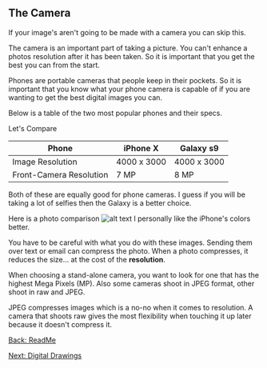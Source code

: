 ## The Camera
If your image's aren't going to be made with a camera you can skip this. 

The camera is an important part of taking a picture. You can't enhance a photos resolution after it has been taken. So it is important that you get the best you can from the start.

Phones are portable cameras that people keep in their pockets. 
So it is important that you know what your phone camera is capable of if you are wanting to get the best digital images you can.

Below is a table of the two most popular phones and their specs. 

Let's Compare



|Phone   |iPhone X   | Galaxy s9  
|---|---|---
| Image Resolution   | 4000 x 3000 | 4000 x 3000   
| Front-Camera Resolution  | 7 MP  | 8 MP 


Both of these are equally good for phone cameras. I guess if you will be taking a lot of selfies then the Galaxy is a better choice.

Here is a photo comparison
![alt text](https://cdn.macrumors.com/article-new/2018/03/samsungiphoneclouds.jpg)
I personally like the iPhone's colors better.


You have to be careful with what you do with these images. Sending them over text or email can compress the photo. When a photo compresses, it reduces the size... at the cost of the **resolution**.

When choosing a stand-alone camera, you want to look for one that has the highest Mega Pixels (MP). Also some cameras shoot in JPEG format, other shoot in raw and JPEG. 

JPEG compresses images which is a no-no when it comes to resolution. A camera that shoots raw gives the most flexibility when touching it up later because it doesn't compress it.

[Back: ReadMe](https://github.com/7staff/IT-Tutorial/blob/master/README.md)


[Next: Digital Drawings](https://github.com/7staff/IT-Tutorial/blob/master/DigitalDrawings.md)
